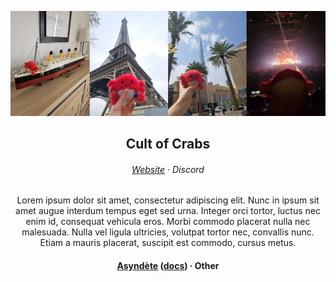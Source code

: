 <p align="center">
  <img src="/profile/assets/crabs_banner.jpg">
</p>


<h2 align="center">
    Cult of Crabs
</h2>


<h6 align="center">
    <a href='https://github.com/cult-of-crabs'>Website</a>
    ·
    Discord
</h6>


<p align="center">
  Lorem ipsum dolor sit amet, consectetur adipiscing elit. Nunc in ipsum sit amet augue interdum tempus eget sed urna. Integer orci tortor, luctus nec enim id, consequat vehicula eros. Morbi commodo placerat nulla nec malesuada. Nulla vel ligula ultricies, volutpat tortor nec, convallis nunc. Etiam a mauris placerat, suscipit est commodo, cursus metus.
</p>


<h4 align="center">
    <a href='https://github.com/cult-of-crabs'>Asyndète</a>
    (<a href='https://cult-of-crabs.github.io/.github/asyndete.html'>docs</a>)
    ·
    Other
</h4>